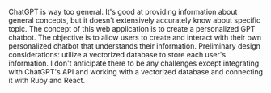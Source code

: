 ChatGPT is way too general. It's good at providing information about general concepts, but it doesn't extensively accurately know about specific topic. The concept of this web application is to create a personalized GPT chatbot. The objective is to allow users to create and interact with their own personalized chatbot that understands their information. Preliminary design considerations: utilize a vectorized database to store each user's information. I don't anticipate there to be any challenges except integrating with ChatGPT's API and working with a vectorized database and connecting it with Ruby and React.
